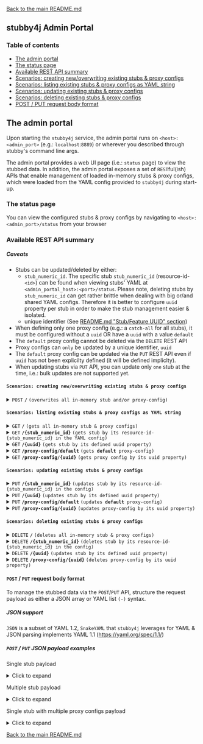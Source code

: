 [Back to the main README.md](../README.md)

## stubby4j Admin Portal

### Table of contents

  * [The admin portal](#the-admin-portal)
  * [The status page](#the-status-page)
  * [Available REST API summary](#available-rest-api-summary)
  * [Scenarios: creating new/overwriting existing stubs & proxy configs](#scenarios-creating-newoverwriting-existing-stubs--proxy-configs)
  * [Scenarios: listing existing stubs & proxy configs as YAML string](#scenarios-listing-existing-stubs--proxy-configs-as-yaml-string)
  * [Scenarios: updating existing stubs & proxy configs](#scenarios-updating-existing-stubs--proxy-configs)
  * [Scenarios: deleting existing stubs & proxy configs](#scenarios-deleting-existing-stubs--proxy-configs)
  * [POST / PUT request body format](#post--put-request-body-format)

## The admin portal

Upon starting the `stubby4j` service, the admin portal runs on `<host>:<admin_port>` (e.g.: `localhost`:`8889`) or wherever you described through stubby's command line args.

The admin portal provides a web UI page (i.e.: `status` page) to view the stubbed data. In addition, the admin portal exposes a set of `REST`ful(ish) APIs that enable management of loaded in-memory stubs & proxy configs, which were loaded from the YAML config provided to `stubby4j` during start-up.


### The status page
You can view the configured stubs & proxy configs by navigating to `<host>:<admin_port>/status` from your browser

### Available REST API summary

##### Caveats
* Stubs can be updated/deleted by either:
   * `stub_numeric_id`. The specific stub `stub_numeric_id` (resource-id-`<id>`) can be found when viewing stubs' YAML at `<admin_portal_host>:<port>/status`. Please note, deleting stubs by `stub_numeric_id` can get rather brittle when dealing with big or/and shared YAML configs. Therefore it is better to configure `uuid` property per stub in order to make the stub management easier & isolated.
   * unique identifier (See [README.md "Stub/Feature UUID" section](../README.md#uuid-optional))
* When defining only one proxy config (e.g.: a `catch-all` for all stubs), it must be configured without a `uuid` OR have a `uuid` with a value `default`
* The `default` proxy config cannot be deleted via the `DELETE` REST API
* Proxy configs can `only` be updated by a unique identifier, `uuid`
* The `default` proxy config can be updated via the `PUT` REST API even if `uuid` has not been explicilty defined (it will be defined impliclty).
* When updating stubs via `PUT` API, you can update only `one` stub at the time, i.e.: bulk updates are not supported yet.

#### `Scenarios: creating new/overwriting existing stubs & proxy configs`

<details>
 <summary><code>POST</code> <code><b>/</b></code> <code>(overwrites all in-memory stub and/or proxy-config)</code></summary>

##### Responses

| http code     | type           | message                                                             |
|---------------|----------------|---------------------------------------------------------------------|
| `201`         | success        | `Configuration created successfully`                                |
| `400`         | error          | None                                                                |
| `405`         | error          | `Method POST is not allowed on URI <ANYTHING_BUT_ROOT>`             |

</details>

#### `Scenarios: listing existing stubs & proxy configs as YAML string`

<details>
 <summary><code>GET</code> <code><b>/</b></code> <code>(gets all in-memory stub & proxy configs)</code></summary>

##### Responses

| http code     | type           | message                                                             |
|---------------|----------------|---------------------------------------------------------------------|
| `200`         | success        | None                                |

</details>

<details>
 <summary><code>GET</code> <code><b>/{stub_numeric_id}</b></code> <code>(gets stub by its resource-id-{stub_numeric_id} in the YAML config)</code></summary>

##### Parameters

| name              | type              | description                                                 |
|-------------------|-------------------|-------------------------------------------------------------|
| `stub_numeric_id` | required          | The specific stub `stub_numeric_id` (resource-id-`<stub_numeric_id>`)    |

##### Responses

| http code     | type           | message                                                             |
|---------------|----------------|---------------------------------------------------------------------|
| `200`         | success        | None                                                                |
| `400`         | error          | None                                                                |

</details>

<details>
  <summary><code>GET</code> <code><b>/{uuid}</b></code> <code>(gets stub by its defined uuid property)</code></summary>

##### Parameters

| name              | type              | description                                                 |
|-------------------|-------------------|-------------------------------------------------------------|
| `uuid`            | required          | unique identifier (See [README.md "Stub/Feature UUID" section](../README.md#uuid-optional))    |

##### Responses

| http code     | type           | message                                                             |
|---------------|----------------|---------------------------------------------------------------------|
| `200`         | success        | None                                                                |
| `400`         | error          | None                                                                |

</details>


<details>
  <summary><code>GET</code> <code><b>/proxy-config/default</b></code> <code>(gets <b>default</b> proxy-config)</code></summary>

##### Responses

| http code     | type           | message                                                             |
|---------------|----------------|---------------------------------------------------------------------|
| `200`         | success        | None                                                                |
| `400`         | error          | None                                                                |

</details>


<details>
  <summary><code>GET</code> <code><b>/proxy-config/{uuid}</b></code> <code>(gets proxy config by its uuid property)</code></summary>

##### Parameters

| name              | type              | description                                                 |
|-------------------|-------------------|-------------------------------------------------------------|
| `uuid`            | required          | unique identifier (See [REQUEST_PROXYING.md "uuid"](REQUEST_PROXYING.md#uuid-required))    |

##### Responses

| http code     | type           | message                                                             |
|---------------|----------------|---------------------------------------------------------------------|
| `200`         | success        | None                                                                |
| `400`         | error          | None                                                                |

</details>

#### `Scenarios: updating existing stubs & proxy configs`

<details>
  <summary><code>PUT</code> <code><b>/{stub_numeric_id}</b></code> <code>(updates stub by its resource-id-{stub_numeric_id} in the config)</code></summary>

##### Parameters

| name              | type              | description                                                 |
|-------------------|-------------------|-------------------------------------------------------------|
| `stub_numeric_id` | required          | The specific stub `stub_numeric_id` (resource-id-`<stub_numeric_id>`)    |

##### Responses

| http code     | type           | message                                                             |
|---------------|----------------|---------------------------------------------------------------------|
| `201`         | success        | None                                                                |
| `400`         | error          | None                                                                |
| `405`         | error          | `Method PUT is not allowed on URI /`                                |

</details>


<details>
  <summary><code>PUT</code> <code><b>/{uuid}</b></code> <code>(updates stub by its defined uuid property)</code></summary>

##### Parameters

| name              | type              | description                                                 |
|-------------------|-------------------|-------------------------------------------------------------|
| `uuid` | required          | unique identifier (See [README.md "Stub/Feature UUID" section](../README.md#uuid-optional))    |

##### Responses

| http code     | type           | message                                                             |
|---------------|----------------|---------------------------------------------------------------------|
| `201`         | success        | None                                                                |
| `400`         | error          | None                                                                |
| `405`         | error          | `Method PUT is not allowed on URI /`                                |

</details>

<details>
  <summary><code>PUT</code> <code><b>/proxy-config/default</b></code> <code>(updates <b>default</b> proxy-config)</code></summary>

##### Responses

| http code     | type           | message                                                             |
|---------------|----------------|---------------------------------------------------------------------|
| `201`         | success        | None                                                                |
| `400`         | error          | None                                                                |
| `405`         | error          | `Method PUT is not allowed on URI /`                                |

</details>

<details>
  <summary><code>PUT</code> <code><b>/proxy-config/{uuid}</b></code> <code>(updates proxy-config by its uuid property)</code></summary>

##### Parameters

| name              | type              | description                                                 |
|-------------------|-------------------|-------------------------------------------------------------|
| `uuid` | required          | unique identifier (See [REQUEST_PROXYING.md "uuid"](REQUEST_PROXYING.md#uuid-required))    |

##### Responses

| http code     | type           | message                                                             |
|---------------|----------------|---------------------------------------------------------------------|
| `201`         | success        | None                                                                |
| `400`         | error          | None                                                                |
| `405`         | error          | `Method PUT is not allowed on URI /`                                |

</details>


#### `Scenarios: deleting existing stubs & proxy configs`

<details>
  <summary><code>DELETE</code> <code><b>/</b></code> <code>(deletes all in-memory stub & proxy configs)</code></summary>

##### Responses

| http code     | type           | message                                                             |
|---------------|----------------|---------------------------------------------------------------------|
| `200`         | success        | `Stub requests deleted successfully`                                |

</details>

<details>
  <summary><code>DELETE</code> <code><b>/{stub_numeric_id}</b></code> <code>(deletes stub by its resource-id-{stub_numeric_id} in the config)</code></summary>

##### Parameters

| name              | type              | description                                                 |
|-------------------|-------------------|-------------------------------------------------------------|
| `stub_numeric_id` | required          | The specific stub `stub_numeric_id` (resource-id-`<stub_numeric_id>`)    |

##### Responses

| http code     | type           | message                                                             |
|---------------|----------------|---------------------------------------------------------------------|
| `200`         | success        | `Stub request index#<stub_numeric_id> deleted successfully`         |
| `400`         | error          | None                                                                |

</details>


<details>
  <summary><code>DELETE</code> <code><b>/{uuid}</b></code> <code>(updates stub by its defined uuid property)</code></summary>

##### Parameters

| name              | type              | description                                                 |
|-------------------|-------------------|-------------------------------------------------------------|
| `uuid` | required          | unique identifier (See [README.md "Stub/Feature UUID" section](../README.md#uuid-optional))    |

##### Responses

| http code     | type           | message                                                             |
|---------------|----------------|---------------------------------------------------------------------|
| `200`         | success        | `Stub request uuid#<uuid> deleted successfully`                     |
| `400`         | error          | None                                                                |

</details>


<details>
  <summary><code>DELETE</code> <code><b>/proxy-config/{uuid}</b></code> <code>(deletes proxy-config by its uuid property)</code></summary>

##### Parameters

| name              | type              | description                                                 |
|-------------------|-------------------|-------------------------------------------------------------|
| `uuid` | required          | unique identifier (See [REQUEST_PROXYING.md "uuid"](REQUEST_PROXYING.md#uuid-required))    |

##### Responses

| http code     | type           | message                                                             |
|---------------|----------------|---------------------------------------------------------------------|
| `200`         | success        | `Proxy config uuid#<uuid> deleted successfully`                     |
| `400`         | error          | None                                                                |

</details>

#### `POST` / `PUT` request body format

To manage the stubbed data via the `POST`/`PUT` API, structure the request payload as either a JSON array or YAML list `(-)` syntax.

##### JSON support
`JSON` is a subset of YAML 1.2, `SnakeYAML` that `stubby4j` leverages for YAML & JSON parsing implements YAML 1.1 (https://yaml.org/spec/1.1/)

##### `POST` / `PUT` JSON payload examples

Single stub payload

<details>
  <summary>Click to expand</summary>

```json
[
  {
    "request": {
      "url": "^/resources/something/new",
      "query": {
        "someKey": "someValue"
      },
      "method": [
        "GET"
      ]
    },
    "response": {
      "body": "OK",
      "headers": {
        "content-type": "application/xml"
      },
      "status": 201
    }
  }
]
```
</details>

Multiple stub payload

<details>
  <summary>Click to expand</summary>

```json
[
  { 
    "description": "this is a feature describing something",
    "request": {
      "url": "^/path/to/something$",
      "post": "this is some post data in textual format",
      "headers": {
         "authorization-basic": "bob:password"
      },
      "method": "POST"
    },
    "response": {
      "status": 200,
      "headers": {
        "Content-Type": "application/json"
      },
      "latency": 1000,
      "body": "Your request was successfully processed!"
    }
  },
  {
    "request": {
      "url": "^/path/to/anotherThing",
      "query": {
         "a": "anything",
         "b": "more"
      },
      "headers": {
        "Content-Type": "application/json"
      },
      "method": "GET"
    },
    "response": {
      "status": 204,
      "headers": {
        "Content-Type": "application/json",
        "Access-Control-Allow-Origin": "*"
      },
      "file": "path/to/page.html"
    }
  },
  {
    "request": {
      "url": "^/path/to/thing$",
      "headers": {
        "Content-Type": "application/json"
      },
      "post": "this is some post data in textual format",
      "method": "POST"
    },
    "response": {
      "status": 304,
      "headers": {
        "Content-Type": "application/json"
      }
    }
  }
]
```
</details>


Single stub with multiple proxy configs payload

<details>
  <summary>Click to expand</summary>

```json
[
  {
    "request": {
      "url": "/resources/something/new",
      "query": {
        "someKey": "someValue"
      },
      "method": [
        "GET"
      ]
    },
    "response": {
      "body": "OK",
      "headers": {
        "content-type": "application/xml"
      },
      "status": 201
    }
  },
  {
    "proxy-config": {
      "description": "this would be the default proxy config",
      "strategy": "as-is",
      "properties": {
        "endpoint": "https://google.com"
      }
    }
  },
  {
    "proxy-config": {
      "uuid": "some-unique-name-1",
      "strategy": "as-is",
      "properties": {
        "endpoint": "https://yahoo.com"
      }
    }
  },
  {
    "proxy-config": {
      "description": "this would be the 2nd description",
      "uuid": "some-unique-name-2",
      "strategy": "as-is",
      "properties": {
        "endpoint": "https://microsoft.com"
      }
    }
  }
]
```
</details>




[Back to the main README.md](../README.md)

